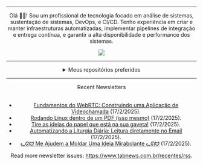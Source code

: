 <div align="center">
<hr>
<p>Olá 👋🏾! Sou um profissional de tecnologia focado em análise de sistemas, sustentação de sistemas, DevOps, e CI/CD. Tenho experiência em criar e manter infraestruturas automatizadas, implementar pipelines de integração e entrega contínua, e garantir a alta disponibilidade e performance dos sistemas.</p>
  <img src="https://media.giphy.com/media/yAGIvCiwPJn5C/giphy.gif">
<hr>
  <details>
  <summary>Meus repositórios preferidos</summary>
  <br />
  Alguns dos meus melhores repositórios:
  <br />
<br />
  <ul><li><a href=https://github.com/KubeNerd/aluratube target="_blank" rel="noopener noreferrer">KubeNerd/aluratube</a> (<b>0</b> ✨ and <b>0</b> 🍴): Aluratube - Desenvolvido durante a imersão React da Alura no final de 2022</li><li><a href=https://github.com/KubeNerd/nlw-ia target="_blank" rel="noopener noreferrer">KubeNerd/nlw-ia</a> (<b>0</b> ✨ and <b>0</b> 🍴): Projeto desenvolvido durante a NLW IA - Usando a API da OPENAI</li><li><a href=https://github.com/KubeNerd/nlw-journey-ia target="_blank" rel="noopener noreferrer">KubeNerd/nlw-journey-ia</a> (<b>0</b> ✨ and <b>0</b> 🍴): NLW IA - Agent de viagens usando python + langchain + GPT</li>
<li>More coming soon :).</li>
</ul>
  </details>
  <hr/>
    <summary>Recent Newsletters</summary>
  <br />
  <ul>
    <li><a href=https://www.tabnews.com.br/carubbi/fundamentos-do-webrtc-construindo-uma-aplicacao-de-videochamada target="_blank" rel="noopener noreferrer">Fundamentos do WebRTC: Construindo uma Aplicação de Videochamada</a> (17/2/2025).</li><li><a href=https://www.tabnews.com.br/ACanadianGuy/rodando-linux-dentro-de-um-pdf-isso-mesmo target="_blank" rel="noopener noreferrer">Rodando Linux dentro de um PDF (isso mesmo)</a> (17/2/2025).</li><li><a href=https://www.tabnews.com.br/ojonatasquirino/tire-as-suas-ideias-do-papel-que-esta-na-sua-gaveta target="_blank" rel="noopener noreferrer">Tire as ideias do papel que está na sua gaveta!</a> (17/2/2025).</li><li><a href=https://www.tabnews.com.br/renant/automatizando-a-liturgia-diaria-leitura-diretamente-no-email target="_blank" rel="noopener noreferrer">Automatizando a Liturgia Diária: Leitura diretamente no Email</a> (17/2/2025).</li><li><a href=https://www.tabnews.com.br/eduardobaginskicosta/me-ajudem-a-moldar-uma-ideia-mirabolante target="_blank" rel="noopener noreferrer">ᓚᘏᗢ Me Ajudem a Moldar Uma Ideia Mirabolante ᓚᘏᗢ</a> (17/2/2025).</li>
  </ul>
<p>Read more newsletter issues: <a href="https://www.tabnews.com.br/recentes/rss">https://www.tabnews.com.br/recentes/rss</a>.</p>
  </details>
